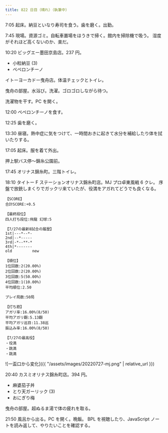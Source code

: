 ```yaml
---
title: 822 日目（晴れ）（執筆中）
---
```


7:05 起床。納豆といなり寿司を食う。歯を磨く。出勤。

7:45 現場。資源ゴミ。自転車置場をほうきで掃く。館内を掃除機で吸う。
湿度がそれほど高くないのか、楽だ。

10:20 ビッグエー墨田京島店。237 円。

* 小粒納豆 (3)
* ペペロンチーノ

イトーヨーカドー曳舟店。体温チェックとトイレ。

曳舟の部屋。水浴び。洗濯。ゴロゴロしながら待つ。

洗濯物を干す。PC を開く。

12:00 ペペロンチーノを食す。

12:25 歯を磨く。

13:30 昼寝。熱中症に気をつけて、一時間おきに起きて水分を補給したり体を拭いたりする。

17:05 起床。服を着て外出。

押上駅バス停～錦糸公園前。

17:45 オリナス錦糸町。三階トイレ。

18:10 タイトー F ステーションオリナス錦糸町店。MJ プロ卓東風戦 6 クレ。
序盤で放銃しまくりでガックリ来ていたが、役満をアガれてどうでも良くなる。

```text
【SCORE】
合計SCORE:+0.5

【最終段位】
四人打ち段位:飛龍 幻球:5

【7/27の最新8試合の履歴】
1st|---*--*-
2nd|--*-----
3rd|-*--**-*
4th|*-------
old         new

【順位】
1位回数:2(20.00%)
2位回数:2(20.00%)
3位回数:5(50.00%)
4位回数:1(10.00%)
平均順位:2.50

プレイ局数:50局

【打ち筋】
アガリ率:16.00%(8/50)
平均アガリ翻:5.13翻
平均アガリ巡目:11.38巡
振込み率:16.00%(8/50)

【7/27の最高役】
・役満
・跳満
・跳満
```

![一盃口から変化]({{ "/assets/images/20220727-mj.png" | relative_url }})

20:40 カスミオリナス錦糸町店。394 円。

* 麻婆茄子丼
* とり天ガーリック (3)
* おにぎり梅

曳舟の部屋。超ぬるま湯で体の疲れを取る。

21:50 風呂から出る。PC を開く。晩飯。
BPL を視聴したり、JavaScript ノートを読み返して、やりたいことを確認する。
